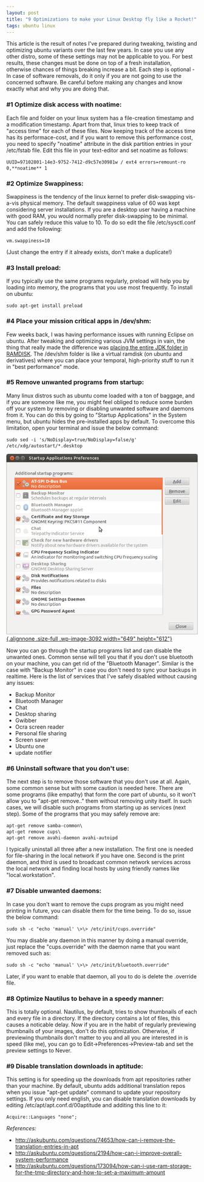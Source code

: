 ```yaml
---
layout: post
title: "9 Optimizations to make your Linux Desktop fly like a Rocket!"
tags: ubuntu linux
---
```


This article is the result of notes I've prepared during tweaking, twisting and optimizing ubuntu variants over the last few years. In case you use any other distro, some of these settings may not be applicable to you. For best results, these changes must be done on top of a fresh installation, otherwise chances of things breaking increase a bit. Each step is optional - In case of software removals, do it only if you are not going to use the concerned software. Be careful before making any changes and know exactly what and why you are doing that.<!--more-->

### \#1 Optimize disk access with noatime:

Each file and folder on your linux system has a file-creation timestamp and a modification timestamp. Apart from that, linux tries to keep track of "access time" for each of these files. Now keeping track of the access time has its performace-cost, and if you want to remove this performance cost, you need to specify "noatime" attribute in the disk partition entries in your /etc/fstab file. Edit this file in your text-editor and set noatime as follows:

	UUID=97102801-14e3-9752-7412-d9c57e30981w / ext4 errors=remount-ro 0,**noatime** 1

### \#2 Optimize Swappiness:

Swappiness is the tendency of the linux kernel to prefer disk-swapping vis-a-vis physical memory. The default swappiness value of 60 was kept considering server installations. If you are a desktop user having a machine with good RAM, you would normally prefer disk-swapping to be minimal. You can safely reduce this value to 10. To do so edit the file /etc/sysctl.conf and add the following:

	vm.swappiness=10

(Just change the entry if it already exists, don't make a duplicate!)

### \#3 Install preload:

If you typically use the same programs regularly, preload will help you by loading into memory, the programs that you use most frequently. To install on ubuntu:

	sudo apt-get install preload

### \#4 Place your mission critical apps in /dev/shm:

Few weeks back, I was having performance issues with running Eclipse on ubuntu. After tweaking and optimizing various JVM settings in vain, the thing that really made the difference was [placing the entire JDK folder in RAMDISK](https://prahladyeri.github.io/blog/2014/06/real-way-make-eclipse-run-faster-ubuntu.html). The /dev/shm folder is like a virtual ramdisk (on ubuntu and derivatives) where you can place your temporal, high-priority stuff to run it in "best performance" mode.

### \#5 Remove unwanted programs from startup:

Many linux distros such as ubuntu come loaded with a ton of baggage, and if you are someone like me, you might feel obliged to reduce some burden off your system by removing or disabling unwanted software and daemons from it. You can do this by going to "Startup Applications" in the System menu, but ubuntu hides the pre-installed apps by default. To overcome this limitation, open your terminal and issue the below command:

	sudo sed -i 's/NoDisplay=true/NoDisplay=false/g' /etc/xdg/autostart/*.desktop

[![ubuntu startup](/uploads/old/startup.png){.alignnone .size-full .wp-image-3092 width="649" height="612"}](https://prahladyeri.github.io/uploads/old/startup.png)

Now you can go through the startup programs list and can disable the unwanted ones. Common sense will tell you that if you don't use bluetooth on your machine, you can get rid of the "Bluetooth Manager". Similar is the case with "Backup Monitor" in case you don't need to sync your backups in realtime. Here is the list of services that I've safely disabled without causing any issues:

-   Backup Monitor
-   Bluetooth Manager
-   Chat
-   Desktop sharing
-   Gwibber
-   Ocra screen reader
-   Personal file sharing
-   Screen saver
-   Ubuntu one
-   update notifier

### \#6 Uninstall software that you don't use:

The next step is to remove those software that you don't use at all. Again, some common sense but with some caution is needed here. There are some programs (like empathy) that form the core part of ubuntu, so it won't allow you to "apt-get remove.." them without removing unity itself. In such cases, we will disable such programs from starting up as services (next step). Some of the programs that you may safely remove are:

	apt-get remove samba-common\
	apt-get remove cups\
	apt-get remove avahi-daemon avahi-autoipd

I typically uninstall all three after a new installation. The first one is needed for file-sharing in the local network if you have one. Second is the print daemon, and third is used to broadcast common network services across the local network and finding local hosts by using friendly names like "local.workstation".

### \#7 Disable unwanted daemons:

In case you don't want to remove the cups program as you might need printing in future, you can disable them for the time being. To do so, issue the below command:

	sudo sh -c "echo 'manual' \>\> /etc/init/cups.override"

You may disable any daemon in this manner by doing a manual override, just replace the "cups.override" with the daemon name that you want removed such as:

	sudo sh -c "echo 'manual' \>\> /etc/init/bluetooth.override"

Later, if you want to enable that daemon, all you to do is delete the .override file.

### \#8 Optimize Nautilus to behave in a speedy manner:

This is totally optional. Nautilus, by default, tries to show thumbnails of each and every file in a directory. If the directory contains a lot of files, this causes a noticable delay. Now if you are in the habit of regularly previewing thumbnails of your images, don't do this optimization. Otherwise, if previewing thumbnails don't matter to you and all you are interested in is speed (like me), you can go to Edit-\>Preferences-\>Preview-tab and set the preview settings to Never.

### \#9 Disable translation downloads in aptitude:

This setting is for speeding up the downloads from apt repositories rather than your machine. By default, ubuntu adds additional translation repos when you issue "apt-get update" command to update your repository settings. If you only need english, you can disable translation downloads by editing /etc/apt/apt.conf.d/00aptitude and additing this line to it:

	Acquire::Languages "none";

*References:*

- <http://askubuntu.com/questions/74653/how-can-i-remove-the-translation-entries-in-apt>
- <http://askubuntu.com/questions/2194/how-can-i-improve-overall-system-performance>
- <http://askubuntu.com/questions/173094/how-can-i-use-ram-storage-for-the-tmp-directory-and-how-to-set-a-maximum-amount>
